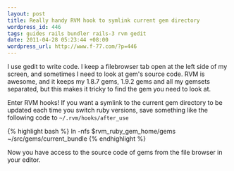 ```yaml
---
layout: post
title: Really handy RVM hook to symlink current gem directory
wordpress_id: 446
tags: guides rails bundler rails-3 rvm gedit
date: 2011-04-28 05:23:44 +08:00
wordpress_url: http://www.f-77.com/?p=446
---
```

I use gedit to write code. I keep a filebrowser tab open at the left side of my screen,
and sometimes I need to look at gem's source code.
RVM is awesome, and it keeps my 1.8.7 gems, 1.9.2 gems and all my gemsets separated,
but this makes it tricky to find the gem you need to look at.

Enter RVM hooks! If you want a symlink to the current gem directory to be updated each time you switch ruby versions,
save something like the following code to <code>~/.rvm/hooks/after_use</code>

{% highlight bash %}
ln -nfs $rvm_ruby_gem_home/gems ~/src/gems/current_bundle
{% endhighlight %}


Now you have access to the source code of gems from the file browser in your editor.

